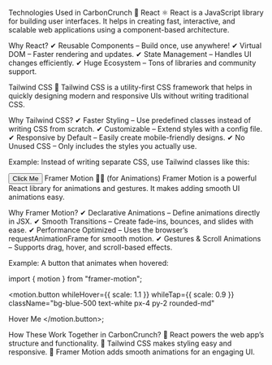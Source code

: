 Technologies Used in CarbonCrunch 🚀
React ⚛️
React is a JavaScript library for building user interfaces. It helps in creating fast, interactive, and scalable web applications using a component-based architecture.

Why React?
✔ Reusable Components – Build once, use anywhere!
✔ Virtual DOM – Faster rendering and updates.
✔ State Management – Handles UI changes efficiently.
✔ Huge Ecosystem – Tons of libraries and community support.

Tailwind CSS 🎨
Tailwind CSS is a utility-first CSS framework that helps in quickly designing modern and responsive UIs without writing traditional CSS.

Why Tailwind CSS?
✔ Faster Styling – Use predefined classes instead of writing CSS from scratch.
✔ Customizable – Extend styles with a config file.
✔ Responsive by Default – Easily create mobile-friendly designs.
✔ No Unused CSS – Only includes the styles you actually use.

Example:
Instead of writing separate CSS, use Tailwind classes like this:

<button className="bg-green-500 text-white px-4 py-2 rounded-md hover:bg-green-600">
  Click Me
</button>
Framer Motion 🏃‍♂️ (for Animations)
Framer Motion is a powerful React library for animations and gestures. It makes adding smooth UI animations easy.

Why Framer Motion?
✔ Declarative Animations – Define animations directly in JSX.
✔ Smooth Transitions – Create fade-ins, bounces, and slides with ease.
✔ Performance Optimized – Uses the browser’s requestAnimationFrame for smooth motion.
✔ Gestures & Scroll Animations – Supports drag, hover, and scroll-based effects.

Example:
A button that animates when hovered:

import { motion } from "framer-motion";

<motion.button
  whileHover={{ scale: 1.1 }}
  whileTap={{ scale: 0.9 }}
  className="bg-blue-500 text-white px-4 py-2 rounded-md"
>
  Hover Me
</motion.button>;

How These Work Together in CarbonCrunch?
🔹 React powers the web app’s structure and functionality.
🔹 Tailwind CSS makes styling easy and responsive.
🔹 Framer Motion adds smooth animations for an engaging UI.
